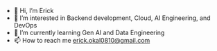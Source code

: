 - 👋 Hi, I’m Erick
- 👀 I’m interested in Backend development, Cloud, AI Engineering, and DevOps
- 🌱 I’m currently learning Gen AI and Data Engineering
- 📫 How to reach me erick.okal0810@gmail.com

<!---
bokal2/bokal2 is a ✨ special ✨ repository because its `README.md` (this file) appears on your GitHub profile.
You can click the Preview link to take a look at your changes.
--->
